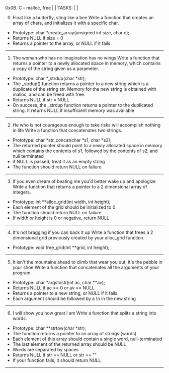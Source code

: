 0x0B. C - malloc, free
|			|
TASKS:
|			|

0. Float like a butterfly, sting like a bee
Write a function that creates an array of chars, and initializes it with a specific char.
- Prototype: char *create_array(unsigned int size, char c);
- Returns NULL if size = 0
- Returns a pointer to the array, or NULL if it fails
---------------------------------------------------------

1. The woman who has no imagination has no wings
Write a function that returns a pointer to a newly 
allocated space in memory, which contains a copy of the 
string given as a parameter.
- Prototype: char *_strdup(char *str);
- The _strdup() function returns a pointer to a new string which is a duplicate of the string str. Memory for the new string is obtained with malloc, and can be freed with free.
- Returns NULL if str = NULL
- On success, the _strdup function returns a pointer to the duplicated string. It returns NULL if insufficient memory was available
--------------------------------------------------------

2. He who is not courageous enough to take risks will accomplish nothing in life
Write a function that concatenates two strings.
- Prototype: char *str_concat(char *s1, char *s2);
- The returned pointer should point to a newly allocated space in memory which contains the contents of s1, followed by the contents of s2, and null terminated
- if NULL is passed, treat it as an empty string
- The function should return NULL on failure
-------------------------------------------------------

3. If you even dream of beating me you'd better wake up and apologize
Write a function that returns a pointer to a 2 dimensional array of integers.
- Prototype: int **alloc_grid(int width, int height);
- Each element of the grid should be initialized to 0
- The function should return NULL on failure
- If width or height is 0 or negative, return NULL
-------------------------------------------------------

4. It's not bragging if you can back it up
Write a function that frees a 2 dimensional grid previously created by your alloc_grid function.
- Prototype: void free_grid(int **grid, int height);
-------------------------------------------------------

5. It isn't the mountains ahead to climb that wear you out; it's the pebble in your shoe
Write a function that concatenates all the arguments of your program.
- Prototype: char *argstostr(int ac, char **av);
- Returns NULL if ac == 0 or av == NULL
- Returns a pointer to a new string, or NULL if it fails
- Each argument should be followed by a \n in the new string
-------------------------------------------------------

6. I will show you how great I am
Write a function that splits a string into words.
- Prototype: char **strtow(char *str);
- The function returns a pointer to an array of strings (words)
- Each element of this array should contain a single word, null-terminated
- The last element of the returned array should be NULL
- Words are separated by spaces
- Returns NULL if str == NULL or str == ""
- If your function fails, it should return NULL
-------------------------------------------------------
